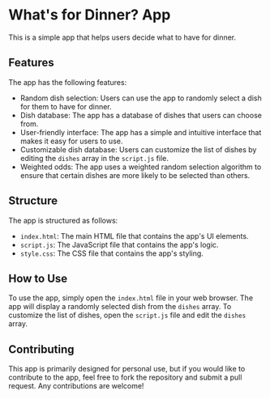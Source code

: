 # What's for Dinner? App

This is a simple app that helps users decide what to have for dinner.

## Features

The app has the following features:

- Random dish selection: Users can use the app to randomly select a dish for them to have for dinner.
- Dish database: The app has a database of dishes that users can choose from.
- User-friendly interface: The app has a simple and intuitive interface that makes it easy for users to use.
- Customizable dish database: Users can customize the list of dishes by editing the `dishes` array in the `script.js` file.
- Weighted odds: The app uses a weighted random selection algorithm to ensure that certain dishes are more likely to be selected than others.

## Structure

The app is structured as follows:

- `index.html`: The main HTML file that contains the app's UI elements.
- `script.js`: The JavaScript file that contains the app's logic.
- `style.css`: The CSS file that contains the app's styling.

## How to Use

To use the app, simply open the `index.html` file in your web browser. The app will display a randomly selected dish from the `dishes` array. To customize the list of dishes, open the `script.js` file and edit the `dishes` array.

## Contributing

This app is primarily designed for personal use, but if you would like to contribute to the app, feel free to fork the repository and submit a pull request. Any contributions are welcome!


